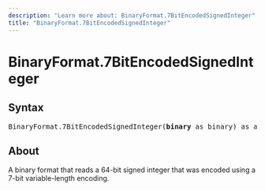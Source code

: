 ```yaml
---
description: "Learn more about: BinaryFormat.7BitEncodedSignedInteger"
title: "BinaryFormat.7BitEncodedSignedInteger"
---
```

# BinaryFormat.7BitEncodedSignedInteger

## Syntax

<pre>
BinaryFormat.7BitEncodedSignedInteger(<b>binary</b> as binary) as any
</pre>

## About

A binary format that reads a 64-bit signed integer that was encoded using a 7-bit variable-length encoding.
